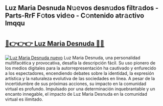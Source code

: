 ## Luz Maria Desnuda N𝚞𝚎vos desn𝚞dos filtr𝚊dos - Parts-RrF F𝚘tos vid𝚎o - C𝚘ntenido atr𝚊ctivo lmqqu

# <h2><a href="http://mbbc32.tromn.icu/?c=Luz+Maria+Desnuda">🔗👉👉👉 Luz Maria Desnuda 🔗🔗</a></h2>

[![Luz Maria Desnuda nuevo](https://i.imgur.com/pEAQMta.gif)](http://mbbc32.tromn.icu/?c=Luz+Maria+Desnuda)
Luz Maria Desnuda, una personalidad multifacética y provocativa, desafía la descripción fácil. Su uso pionero de los medios digitales para la autorrepresentación ha cautivado y enfurecido a los espectadores, encendiendo debates sobre la identidad, la expresión artística y la naturaleza evolutiva de las sociedades en línea. A pesar de la incertidumbre de sus próximas acciones, su impacto en la comunidad virtual es profundo. Impulsado por una determinación inquebrantable y un encanto innegable, el impacto de Luz Maria Desnuda en la comunidad virtual es ilimitado.
